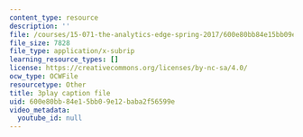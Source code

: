 ```yaml
---
content_type: resource
description: ''
file: /courses/15-071-the-analytics-edge-spring-2017/600e80bb84e15bb09e12baba2f56599e_aDdkt8rRWGs.vtt
file_size: 7828
file_type: application/x-subrip
learning_resource_types: []
license: https://creativecommons.org/licenses/by-nc-sa/4.0/
ocw_type: OCWFile
resourcetype: Other
title: 3play caption file
uid: 600e80bb-84e1-5bb0-9e12-baba2f56599e
video_metadata:
  youtube_id: null
---
```


